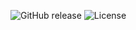 ![GitHub release](https://img.shields.io/github/release/paulmendoza24/FalconHack)
![License](https://img.shields.io/github/license/paulmendoza24/FalconHack)
